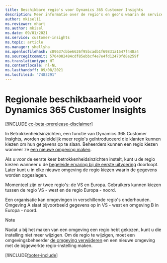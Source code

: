 ```yaml
---
title: Beschikbare regio's voor Dynamics 365 Customer Insights
description: Meer informatie over de regio's en geo's waarin de service wordt geïmplementeerd.
author: mkisel11
ms.reviewer: mhart
ms.author: mkisel
ms.date: 09/01/2021
ms.service: customer-insights
ms.topic: article
ms.manager: shellyha
ms.openlocfilehash: c89637cbbe6626f95bcadb1f69831a1647f448a4
ms.sourcegitcommit: 5704002484cdf85ebbcf4e7e4fd12470fd8e259f
ms.translationtype: HT
ms.contentlocale: nl-NL
ms.lasthandoff: 09/08/2021
ms.locfileid: "7483291"
---
```

# <a name="regional-availability-for-dynamics-365-customer-insights"></a>Regionale beschikbaarheid voor Dynamics 365 Customer Insights

[!INCLUDE [cc-beta-prerelease-disclaimer](includes/cc-beta-prerelease-disclaimer.md)]

In Betrokkenheidsinzichten, een functie van Dynamics 365 Customer Insights, worden geleidelijk meer regio's geïntroduceerd die klanten kunnen kiezen om hun gegevens op te slaan. Beheerders kunnen een regio kiezen wanneer ze [een nieuwe omgeving maken](manage-environments-workspaces.md#create-an-environment). 

Als u voor de eerste keer betrokkenheidsinzichten instelt, kunt u de regio kiezen wanneer u de [begeleide ervaring bij de eerste uitvoering](quickstart.md) doorloopt. Later kunt u in elke nieuwe omgeving de regio kiezen waarin de gegevens worden opgeslagen.

Momenteel zijn er twee regio's: de VS en Europa. Gebruikers kunnen kiezen tussen de regio VS - west en de regio Europa - noord.

Een organisatie kan omgevingen in verschillende regio's onderhouden. Omgeving A slaat bijvoorbeeld gegevens op in VS - west en omgeving B in Europa - noord.

> [!NOTE]
> Nadat u bij het maken van een omgeving een regio hebt gekozen, kunt u die instelling niet meer wijzigen. Om de regio te wijzigen, moet een omgevingsbeheerder [de omgeving verwijderen](manage-environments-workspaces.md#delete-an-environment) en een nieuwe omgeving met de bijgewerkte regio-instelling maken.


[!INCLUDE[footer-include](../includes/footer-banner.md)]

